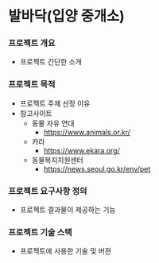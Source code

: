 # 발바닥(입양 중개소) 

### 프로젝트 개요
* 프로젝트 간단한 소개


### 프로젝트 목적
* 프로젝트 주제 선정 이유
* 참고사이트
  * 동물 자유 연대
    *  https://www.animals.or.kr/
  * 카라
    * https://www.ekara.org/
  * 동물복지지원센터 
    * https://news.seoul.go.kr/env/pet

### 프로젝트 요구사항 정의
  * 프로젝트 결과물이 제공하는 기능



### 프로젝트 기술 스택
 * 프로젝트에 사용한 기술 및 버젼








